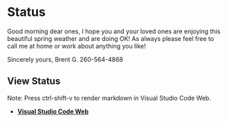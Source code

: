 # Status

Good morning dear ones,
I hope you and your loved ones are enjoying this beautiful spring weather and are doing OK!  As always please feel free to call me at home or work about anything you like!  

Sincerely yours,
Brent G.
260-564-4868

## View Status

Note: Press ctrl-shift-v to render markdown in Visual Studio Code Web.

- **[Visual Studio Code Web](https://github.dev/brentgroves/repsys/blob/main/development/status/weekly/2024/week19.md)**
